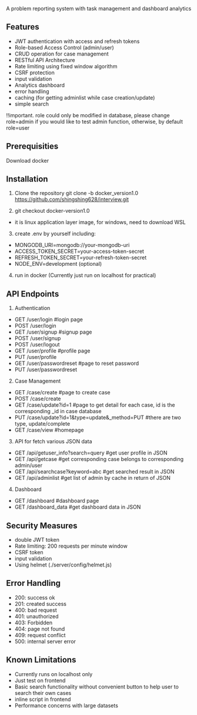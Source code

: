 A problem reporting system with task management and dashboard analytics

## Features
- JWT authentication with access and refresh tokens
- Role-based Access Control (admin/user)   
- CRUD operation for case management
- RESTful API Architecture
- Rate limiting using fixed window algorithm
- CSRF protection
- input validation
- Analytics dashboard
- error handling
- caching (for getting adminlist while case creation/update)
- simple search

!!important. role could only be modified in database, please change role=admin if you would like to test admin function, otherwise, by default role=user

## Prerequisities
Download docker 

## Installation
1. Clone the repository
git clone -b docker_version1.0 https://github.com/shingshing628/interview.git

2. git checkout docker-version1.0
- it is linux application layer image,  for windows, need to download WSL

3. create .env by yourself
including:
- MONGODB_URI=mongodb://your-mongodb-uri
- ACCESS_TOKEN_SECRET=your-access-token-secret
- REFRESH_TOKEN_SECRET=your-refresh-token-secret
- NODE_ENV=development (optional)

4. run in docker (Currently just run on localhost for practical)

## API Endpoints
1. Authentication
- GET /user/login    #login page
- POST /user/login  
- GET /user/signup   #signup page
- POST /user/signup
- POST /user/logout
- GET /user/profile  #profile page
- PUT /user/profile
- GET /user/passwordreset   #page to reset password
- PUT /user/passwordreset

2. Case Management
- GET /case/create  #page to create case
- POST /case/create
- GET /case/update?id=1     #page to get detail for each case, id is the corresponding _id in case database
- PUT /case/update?id=1&type=update&_method=PUT   #there are two type, update/complete
- GET /case/view        #homepage

3. API for fetch various JSON data
- GET /api/getuser_info?search=query   #get user profile in JSON
- GET /api/getcase   #get corresponding case belongs to corresponding admin/user
- GET /api/searchcase?keyword=abc   #get searched result in JSON
- GET /api/adminlist      #get list of admin by cache in return of JSON

4. Dashboard
- GET /dashboard      #dashboard page
- GET /dashboard_data  #get dashboard data in JSON

## Security Measures
- double JWT token
- Rate limiting: 200 requests per minute window
- CSRF token
- input validation
- Using helmet (./server/config/helmet.js)

## Error Handling
- 200: success ok
- 201: created success
- 400: bad request
- 401: unauthorized
- 403: Forbidden
- 404: page not found
- 409: request conflict
- 500: internal server error

## Known Limitations
- Currently runs on localhost only
- Just test on frontend
- Basic search functionality without convenient button to help user to search their own cases
- inline script in frontend
- Performance concerns with large datasets


